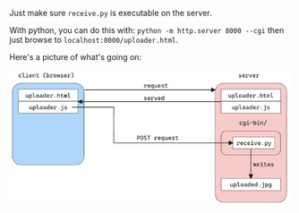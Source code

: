 Just make sure `receive.py` is executable on the server.

With python, you can do this with: `python -m http.server 8000 --cgi` then just browse to `localhost:8000/uploader.html`.

Here's a picture of what's going on:

![image-20231206191900748](./assets/image-20231206191900748.png)

